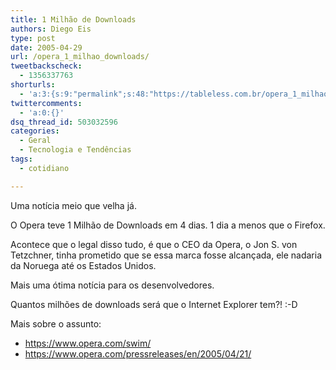 ```yaml
---
title: 1 Milhão de Downloads
authors: Diego Eis
type: post
date: 2005-04-29
url: /opera_1_milhao_downloads/
tweetbackscheck:
  - 1356337763
shorturls:
  - 'a:3:{s:9:"permalink";s:48:"https://tableless.com.br/opera_1_milhao_downloads";s:7:"tinyurl";s:26:"https://tinyurl.com/3haqoef";s:4:"isgd";s:19:"https://is.gd/OFMJYn";}'
twittercomments:
  - 'a:0:{}'
dsq_thread_id: 503032596
categories:
  - Geral
  - Tecnologia e Tendências
tags:
  - cotidiano

---
```

Uma notícia meio que velha já.
              
O Opera teve 1 Milhão de Downloads em 4 dias. 1 dia a menos que o Firefox.
              
Acontece que o legal disso tudo, é que o CEO da Opera, o Jon S. von Tetzchner, tinha prometido que se essa marca fosse alcançada, ele nadaria da Noruega até os Estados Unidos. 

Mais uma ótima notícia para os desenvolvedores.
              
<alfinetada>Quantos milhões de downloads será que o Internet Explorer tem?! :-D</alfinetada> 

Mais sobre o assunto: 

  * <https://www.opera.com/swim/>
  * <https://www.opera.com/pressreleases/en/2005/04/21/>